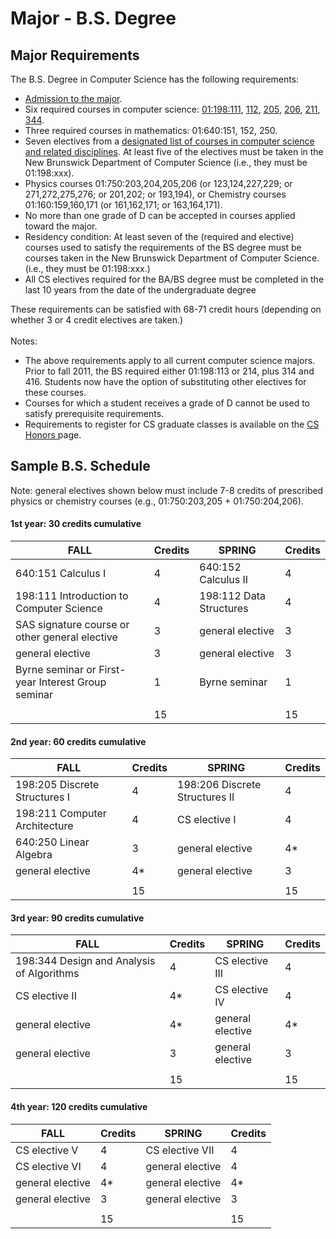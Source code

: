 # Major - B.S. Degree

## Major Requirements

The B.S. Degree in Computer Science has the following requirements:

* [Admission to the major](https://www.cs.rutgers.edu/academics/undergraduate/admission-to-the-major).
* Six required courses in computer science: [01:198:111](https://www.cs.rutgers.edu/academics/undergraduate/course-synopses/course-details/01-198-111-introduction-to-computer-science), [112](https://www.cs.rutgers.edu/academics/undergraduate/course-synopses/course-details/01-198-112-data-structures), [205](https://www.cs.rutgers.edu/academics/undergraduate/course-synopses/course-details/01-198-205-introduction-to-discrete-structures-i), [206](https://www.cs.rutgers.edu/academics/undergraduate/course-synopses/course-details/01-198-206-introduction-to-discrete-structures-ii), [211](https://www.cs.rutgers.edu/academics/undergraduate/course-synopses/course-details/01-198-211-computer-architecture), [344](https://www.cs.rutgers.edu/academics/undergraduate/course-synopses/course-details/01-198-344-design-and-analysis-of-computer-algorithms).
* Three required courses in mathematics: 01:640:151, 152, 250.
* Seven electives from a [designated list of courses in computer science and related disciplines](https://www.cs.rutgers.edu/academics/undergraduate/electives). At least five of the electives must be taken in the New Brunswick Department of Computer Science (i.e., they must be 01:198:xxx).&#x20;
* Physics courses 01:750:203,204,205,206 (or 123,124,227,229; or 271,272,275,276; or 201,202; or 193,194), or Chemistry courses 01:160:159,160,171 (or 161,162,171; or 163,164,171).
* No more than one grade of D can be accepted in courses applied toward the major.
* Residency condition: At least seven of the (required and elective) courses used to satisfy the requirements of the BS degree must be courses taken in the New Brunswick Department of Computer Science. (i.e., they must be 01:198:xxx.)
* All CS electives required for the BA/BS degree must be completed in the last 10 years from the date of the undergraduate degree

These requirements can be satisfied with 68-71 credit hours (depending on whether 3 or 4 credit electives are taken.) \
\
Notes:

* The above requirements apply to all current computer science majors. Prior to fall 2011, the BS required either 01:198:113 or 214, plus 314 and 416. Students now have the option of substituting other electives for these courses.
* Courses for which a student receives a grade of D cannot be used to satisfy prerequisite requirements.
* Requirements to register for CS graduate classes is available on the [CS Honors ](https://www.cs.rutgers.edu/academics/undergraduate/cs-degrees/cs-honors-program)page.

## Sample B.S. Schedule

Note: general electives shown below must include 7-8 credits of prescribed physics or chemistry courses (e.g., 01:750:203,205 + 01:750:204,206).

#### 1st year: 30 credits cumulative

| FALL                                               | Credits | SPRING                  | Credits |
| -------------------------------------------------- | ------- | ----------------------- | ------- |
| 640:151 Calculus I                                 | 4       | 640:152 Calculus II     | 4       |
| 198:111 Introduction to Computer Science           | 4       | 198:112 Data Structures | 4       |
| SAS signature course or other general elective     | 3       | general elective        | 3       |
| general elective                                   | 3       | general elective        | 3       |
| Byrne seminar or First-year Interest Group seminar | 1       | Byrne seminar           | 1       |
|                                                    |         |                         |         |
|                                                    | 15      |                         | 15      |

#### 2nd year: 60 credits cumulative

| FALL                          | Credits | SPRING                         | Credits |
| ----------------------------- | ------- | ------------------------------ | ------- |
| 198:205 Discrete Structures I | 4       | 198:206 Discrete Structures II | 4       |
| 198:211 Computer Architecture | 4       | CS elective I                  | 4       |
| 640:250 Linear Algebra        | 3       | general elective               | 4\*     |
| general elective              | 4\*     | general elective               | 3       |
|                               |         |                                |         |
|                               | 15      |                                | 15      |

#### 3rd year: 90 credits cumulative

| FALL                                      | Credits | SPRING            | Credits |
| ----------------------------------------- | ------- | ----------------- | ------- |
| 198:344 Design and Analysis of Algorithms | 4       | CS elective III   | 4       |
| CS elective II                            | 4\*     | CS elective IV    | 4       |
| general elective                          | 4\*     | general elective  | 4\*     |
| general elective                          | 3       | general elective  | 3       |
|                                           |         |                   |         |
|                                           | 15      |                   | 15      |

#### 4th year: 120 credits cumulative

| FALL             | Credits | SPRING           | Credits |
| ---------------- | ------- | ---------------- | ------- |
| CS elective V    | 4       | CS elective VII  | 4       |
| CS elective VI   | 4       | general elective | 4       |
| general elective | 4\*     | general elective | 4\*     |
| general elective | 3       | general elective | 3       |
|                  |         |                  |         |
|                  | 15      |                  | 15      |



